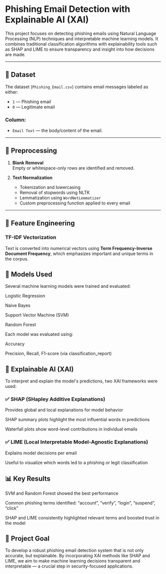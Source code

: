 # Phishing Email Detection with Explainable AI (XAI)

This project focuses on detecting phishing emails using Natural Language Processing (NLP) techniques and interpretable machine learning models. It combines traditional classification algorithms with explainability tools such as SHAP and LIME to ensure transparency and insight into how decisions are made.

---

## 📁 Dataset

The dataset (`Phishing_Email.csv`) contains email messages labeled as either:

- `1` — Phishing email  
- `0` — Legitimate email

### Column:
- `Email Text` — the body/content of the email.

---

## 🧹 Preprocessing

1. **Blank Removal**  
   Empty or whitespace-only rows are identified and removed.

2. **Text Normalization**
   - Tokenization and lowercasing
   - Removal of stopwords using NLTK
   - Lemmatization using `WordNetLemmatizer`
   - Custom preprocessing function applied to every email

---

## 🧪 Feature Engineering

### TF-IDF Vectorization

Text is converted into numerical vectors using **Term Frequency-Inverse Document Frequency**, which emphasizes important and unique terms in the corpus.


## 🤖 Models Used
Several machine learning models were trained and evaluated:

Logistic Regression

Naive Bayes

Support Vector Machine (SVM)

Random Forest

Each model was evaluated using:

Accuracy

Precision, Recall, F1-score (via classification_report)

## 🧠 Explainable AI (XAI)
To interpret and explain the model's predictions, two XAI frameworks were used:

### ✅ SHAP (SHapley Additive Explanations)
Provides global and local explanations for model behavior

SHAP summary plots highlight the most influential words in predictions

Waterfall plots show word-level contributions in individual emails
### ✅ LIME (Local Interpretable Model-Agnostic Explanations)
Explains model decisions per email

Useful to visualize which words led to a phishing or legit classification
## 📊 Key Results
SVM and Random Forest showed the best performance

Common phishing terms identified: “account”, “verify”, “login”, “suspend”, “click”

SHAP and LIME consistently highlighted relevant terms and boosted trust in the model


## 🎯 Project Goal
To develop a robust phishing email detection system that is not only accurate, but explainable. By incorporating XAI methods like SHAP and LIME, we aim to make machine learning decisions transparent and interpretable — a crucial step in security-focused applications.
